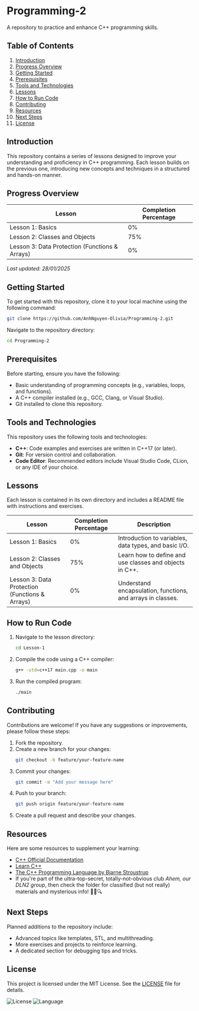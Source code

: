 # Programming-2

A repository to practice and enhance C++ programming skills.

## Table of Contents

1. [Introduction](#introduction)  
2. [Progress Overview](#progress-overview)  
3. [Getting Started](#getting-started)  
4. [Prerequisites](#prerequisites)  
5. [Tools and Technologies](#tools-and-technologies)  
6. [Lessons](#lessons)  
7. [How to Run Code](#how-to-run-code)  
8. [Contributing](#contributing)  
9. [Resources](#resources)  
10. [Next Steps](#next-steps)  
11. [License](#license)  

## Introduction

This repository contains a series of lessons designed to improve your understanding and proficiency in C++ programming. Each lesson builds on the previous one, introducing new concepts and techniques in a structured and hands-on manner.

## Progress Overview

| Lesson                                       | Completion Percentage |
|---------------------------------------------|------------------------|
| Lesson 1: Basics                            | 0%                     |
| Lesson 2: Classes and Objects               | 75%                    |
| Lesson 3: Data Protection (Functions & Arrays) | 0%                   |

_Last updated: 28/01/2025_

## Getting Started

To get started with this repository, clone it to your local machine using the following command:

```bash
git clone https://github.com/AnhNguyen-Olivia/Programming-2.git
```

Navigate to the repository directory:

```bash
cd Programming-2
```

## Prerequisites

Before starting, ensure you have the following:
- Basic understanding of programming concepts (e.g., variables, loops, and functions).
- A C++ compiler installed (e.g., GCC, Clang, or Visual Studio).
- Git installed to clone this repository.

## Tools and Technologies

This repository uses the following tools and technologies:
- **C++**: Code examples and exercises are written in C++17 (or later).
- **Git**: For version control and collaboration.
- **Code Editor**: Recommended editors include Visual Studio Code, CLion, or any IDE of your choice.

## Lessons

Each lesson is contained in its own directory and includes a README file with instructions and exercises.

| Lesson                                       | Completion Percentage | Description                             |
|---------------------------------------------|------------------------|-----------------------------------------|
| Lesson 1: Basics                            | 0%                     | Introduction to variables, data types, and basic I/O. |
| Lesson 2: Classes and Objects               | 75%                    | Learn how to define and use classes and objects in C++. |
| Lesson 3: Data Protection (Functions & Arrays) | 0%                   | Understand encapsulation, functions, and arrays in classes. |

## How to Run Code

1. Navigate to the lesson directory:
   ```bash
   cd Lesson-1
   ```
2. Compile the code using a C++ compiler:
   ```bash
   g++ -std=c++17 main.cpp -o main
   ```
3. Run the compiled program:
   ```bash
   ./main
   ```

## Contributing

Contributions are welcome! If you have any suggestions or improvements, please follow these steps:
1. Fork the repository.
2. Create a new branch for your changes:
   ```bash
   git checkout -b feature/your-feature-name
   ```
3. Commit your changes:
   ```bash
   git commit -m "Add your message here"
   ```
4. Push to your branch:
   ```bash
   git push origin feature/your-feature-name
   ```
5. Create a pull request and describe your changes.

## Resources

Here are some resources to supplement your learning:
- [C++ Official Documentation](https://en.cppreference.com/)
- [Learn C++](https://www.learncpp.com/)
- [The C++ Programming Language by Bjarne Stroustrup](https://www.stroustrup.com/C++.html)
- If you're part of the ultra-top-secret, totally-not-obvious club *Ahem, our DLN2 group*, then check the folder for classified (but not really) materials and mysterious info! 🕵️‍♂️🔍  


## Next Steps

Planned additions to the repository include:
- Advanced topics like templates, STL, and multithreading.
- More exercises and projects to reinforce learning.
- A dedicated section for debugging tips and tricks.

## License

This project is licensed under the MIT License. See the [LICENSE](LICENSE) file for details.

![License](https://img.shields.io/badge/license-MIT-blue.svg)
![Language](https://img.shields.io/github/languages/top/AnhNguyen-Olivia/Programming-2)
